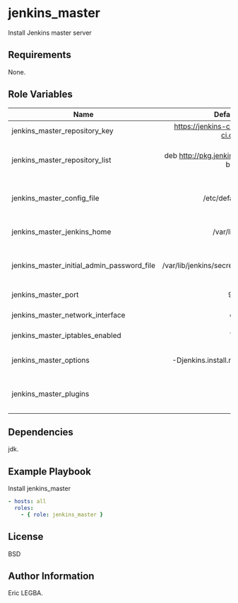 jenkins_master
=========

Install Jenkins master server

Requirements
------------

None.

Role Variables
--------------

| Name	        | Default Value	| Description|
| ------------- |:-------------:| ----------:|
|jenkins_master_repository_key|https://jenkins-ci.org/debian/jenkins-ci.org.key|Jenkins package key.|
|jenkins_master_repository_list|deb http://pkg.jenkins-ci.org/debian-stable binary/|Jenkins debian package address.|
|jenkins_master_config_file|/etc/defaults/jenkins|Jenkins default configuration file.|
|jenkins_master_jenkins_home|/var/lib/jenkins|Jenkins home directory.|
|jenkins_master_initial_admin_password_file|/var/lib/jenkins/secrets/initialAdminPassword|File that contain admin initial password|
|jenkins_master_port|9090|Jenkins HTTP port|
|jenkins_master_network_interface|eth0|Enable log input trafic|
|jenkins_master_iptables_enabled|True|Enable log output trafic|
|jenkins_master_options|-Djenkins.install.runSetupWizard=false|Java options to run Jenkins|
|jenkins_master_plugins|-|List of plugins which will be install|


Dependencies
------------

jdk.

Example Playbook
----------------

Install jenkins_master
```yaml
- hosts: all
  roles:
    - { role: jenkins_master }
```

License
-------

BSD

Author Information
------------------

Eric LEGBA.
